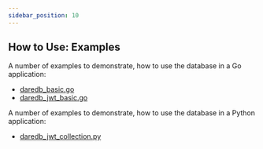 ```yaml
---
sidebar_position: 10
---
```


## How to Use: Examples

A number of examples to demonstrate, how to use the database in a Go application:

* [daredb_basic.go](https://github.com/dmarro89/dare-db/tree/main/examples/go/daredb_basic.go)
* [daredb_jwt_basic.go](https://github.com/dmarro89/dare-db/tree/main/examples/go/daredb_jwt_basic.go)

A number of examples to demonstrate, how to use the database in a Python application:

* [daredb_jwt_collection.py](https://github.com/dmarro89/dare-db/tree/main/examples/python/daredb_jwt_collection.py)
